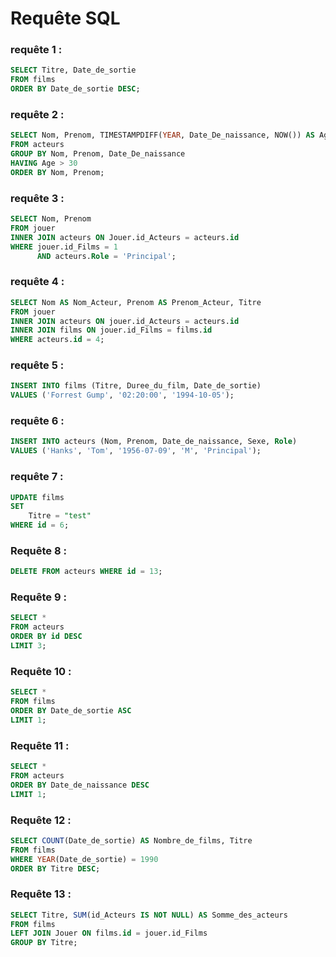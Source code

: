 # Requête SQL


### requête 1 :

```sql
SELECT Titre, Date_de_sortie
FROM films
ORDER BY Date_de_sortie DESC;
```

### requête 2 :

```sql
SELECT Nom, Prenom, TIMESTAMPDIFF(YEAR, Date_De_naissance, NOW()) AS Age
FROM acteurs
GROUP BY Nom, Prenom, Date_De_naissance
HAVING Age > 30
ORDER BY Nom, Prenom;
```

### requête 3 :

```sql
SELECT Nom, Prenom
FROM jouer
INNER JOIN acteurs ON Jouer.id_Acteurs = acteurs.id
WHERE jouer.id_Films = 1
      AND acteurs.Role = 'Principal';
```

### requête 4 :

```sql
SELECT Nom AS Nom_Acteur, Prenom AS Prenom_Acteur, Titre
FROM jouer
INNER JOIN acteurs ON jouer.id_Acteurs = acteurs.id
INNER JOIN films ON jouer.id_Films = films.id
WHERE acteurs.id = 4;
```

### requête 5 :

```sql
INSERT INTO films (Titre, Duree_du_film, Date_de_sortie)
VALUES ('Forrest Gump', '02:20:00', '1994-10-05');
```

### requête 6 :

```sql
INSERT INTO acteurs (Nom, Prenom, Date_de_naissance, Sexe, Role)
VALUES ('Hanks', 'Tom', '1956-07-09', 'M', 'Principal');
```

### requête 7 : 

```sql
UPDATE films
SET 
    Titre = "test"
WHERE id = 6;
```

### Requête 8 :

```sql
DELETE FROM acteurs WHERE id = 13;
```

### Requête 9 :

```sql
SELECT *
FROM acteurs
ORDER BY id DESC
LIMIT 3;
```

### Requête 10 :

```sql
SELECT *
FROM films
ORDER BY Date_de_sortie ASC
LIMIT 1;
```

### Requête 11 :

```sql
SELECT *
FROM acteurs
ORDER BY Date_de_naissance DESC
LIMIT 1;
```

### Requête 12 :

```sql
SELECT COUNT(Date_de_sortie) AS Nombre_de_films, Titre
FROM films
WHERE YEAR(Date_de_sortie) = 1990
ORDER BY Titre DESC;
```

### Requête 13 :

```sql
SELECT Titre, SUM(id_Acteurs IS NOT NULL) AS Somme_des_acteurs
FROM films 
LEFT JOIN Jouer ON films.id = jouer.id_Films
GROUP BY Titre;
```